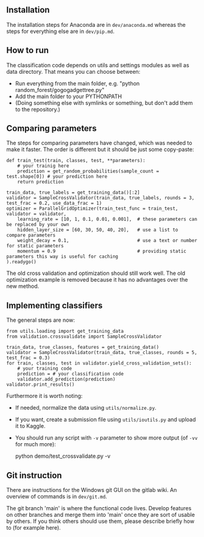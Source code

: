 
Installation
-------------------------------

The installation steps for Anaconda are in `dev/anaconda.md` whereas the steps for everything else are in `dev/pip.md`.

How to run
-------------------------------

The classification code depends on utils and settings modules as well as data directory. That means you can choose between:
- Run everything from the main folder, e.g. "python random_forest/gogogadgettree.py"
- Add the main folder to your PYTHONPATH
- (Doing something else with symlinks or something, but don't add them to the repository.)

Comparing parameters
-------------------------------

The steps for comparing parameters have changed, which was needed to make it faster. The order is different but it should be just some copy-paste:

    def train_test(train, classes, test, **parameters):
        # your trainig here
        prediction = get_random_probabilities(sample_count = test.shape[0]) # your prediction here
        return prediction
    
    train_data, true_labels = get_training_data()[:2]
    validator = SampleCrossValidator(train_data, true_labels, rounds = 3, test_frac = 0.2, use_data_frac = 1)
    optimizer = ParallelGridOptimizer(train_test_func = train_test, validator = validator,
        learning_rate = [10, 1, 0.1, 0.01, 0.001],  # these parameters can be replaced by your own
        hidden_layer_size = [60, 30, 50, 40, 20],   # use a list to compare parameters
        weight_decay = 0.1,                         # use a text or number for static parameters
        momentum = 0.9                              # providing static parameters this way is useful for caching
    ).readygo()

The old cross validation and optimization should still work well. The old optimization example is removed because it has no advantages over the new method.

Implementing classifiers
-------------------------------

The general steps are now:

    from utils.loading import get_training_data
    from validation.crossvalidate import SampleCrossValidator
    
    train_data, true_classes, features = get_training_data()
    validator = SampleCrossValidator(train_data, true_classes, rounds = 5, test_frac = 0.3)
    for train, classes, test in validator.yield_cross_validation_sets():
        # your training code
        prediction = # your classification code
        validator.add_prediction(prediction)
    validator.print_results()

Furthermore it is worth noting:
* If needed, normalize the data using `utils/normalize.py`.
* If you want, create a submission file using `utils/ioutils.py` and upload it to Kaggle.
* You should run any script with `-v` parameter to show more output (of `-vv` for much more):

    python demo/test_crossvalidate.py -v

Git instruction
-------------------------------

There are instructions for the Windows git GUI on the gitlab wiki. An overview of commands is in `dev/git.md`.

The git branch 'main' is where the functional code lives. Develop features on other branches and merge them into 'main' once they are sort of usable by others. If you think others should use them, please describe briefly how to (for example here).


